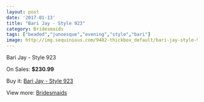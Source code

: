 ```yaml
---
layout: post
date: '2017-01-13'
title: "Bari Jay - Style 923"
category: Bridesmaids
tags: ["beaded","junoesque","evening","style","bari"]
image: http://img.sequinious.com/9482-thickbox_default/bari-jay-style-923.jpg
---
```

Bari Jay - Style 923

On Sales: **$230.99**
<a href="https://www.sequinious.com/bridesmaids/4102-bari-jay-style-923.html"><amp-img layout="responsive" width="600" height="600" src="//img.sequinious.com/9482-thickbox_default/bari-jay-style-923.jpg" alt="Bari Jay - Style 923 0" /></a>
<a href="https://www.sequinious.com/bridesmaids/4102-bari-jay-style-923.html"><amp-img layout="responsive" width="600" height="600" src="//img.sequinious.com/9483-thickbox_default/bari-jay-style-923.jpg" alt="Bari Jay - Style 923 1" /></a>

Buy it: [Bari Jay - Style 923](https://www.sequinious.com/bridesmaids/4102-bari-jay-style-923.html "Bari Jay - Style 923")

View more: [Bridesmaids](https://www.sequinious.com/3-bridesmaids "Bridesmaids")